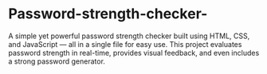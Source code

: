 # Password-strength-checker-
A simple yet powerful password strength checker built using HTML, CSS, and JavaScript — all in a single file for easy use. This project evaluates password strength in real-time, provides visual feedback, and even includes a strong password generator.
